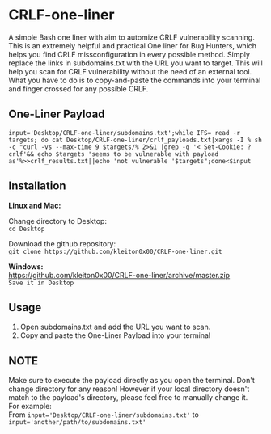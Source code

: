 # CRLF-one-liner
A simple Bash one liner with aim to automize CRLF vulnerability scanning. This is an extremely helpful and practical One liner for Bug Hunters, which helps you find CRLF missconfiguration in every possible method. Simply replace the links in subdomains.txt with the URL you want to target. This will help you scan for CRLF vulnerability without the need of an external tool. What you have to do is to copy-and-paste the commands into your terminal and finger crossed for any possible CRLF.

## One-Liner Payload

`input='Desktop/CRLF-one-liner/subdomains.txt';while IFS= read -r targets; do cat Desktop/CRLF-one-liner/crlf_payloads.txt|xargs -I % sh -c "curl -vs --max-time 9 $targets/% 2>&1 |grep -q '< Set-Cookie: ?crlf'&& echo $targets 'seems to be vulnerable with payload as'%>>crlf_results.txt||echo 'not vulnerable '$targets";done<$input`

## Installation

**Linux and Mac:**  

Change directory to Desktop:  
`cd Desktop`  

Download the github repository:  
`git clone https://github.com/kleiton0x00/CRLF-one-liner.git`
  
**Windows:**  
https://github.com/kleiton0x00/CRLF-one-liner/archive/master.zip  
`Save it in Desktop`

## Usage
1. Open subdomains.txt and add the URL you want to scan.
2. Copy and paste the One-Liner Payload into your terminal

## NOTE
Make sure to execute the payload directly as you open the terminal. Don't change directory for any reason! However if your local directory doesn't match to the payload's directory, please feel free to manually change it.  
For example:  
From `input='Desktop/CRLF-one-liner/subdomains.txt'` to `input='another/path/to/subdomains.txt'`
